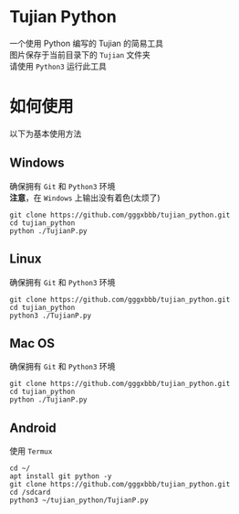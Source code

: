 # Tujian Python
一个使用 Python 编写的 Tujian 的简易工具  
图片保存于当前目录下的 `Tujian` 文件夹  
请使用 `Python3` 运行此工具

# 如何使用
以下为基本使用方法  
## Windows
确保拥有 `Git` 和 `Python3` 环境  
**注意**，在 `Windows` 上输出没有着色(太烦了)
```
git clone https://github.com/gggxbbb/tujian_python.git
cd tujian_python
python ./TujianP.py
```

## Linux
确保拥有 `Git` 和 `Python3` 环境
```
git clone https://github.com/gggxbbb/tujian_python.git
cd tujian_python
python3 ./TujianP.py
```

## Mac OS
确保拥有 `Git` 和 `Python3` 环境
```
git clone https://github.com/gggxbbb/tujian_python.git
cd tujian_python
python ./TujianP.py
```

## Android
使用 `Termux`
```
cd ~/
apt install git python -y
git clone https://github.com/gggxbbb/tujian_python.git
cd /sdcard
python3 ~/tujian_python/TujianP.py
```
